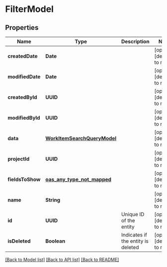 # FilterModel
## Properties

| Name | Type | Description | Notes |
|------------ | ------------- | ------------- | -------------|
| **createdDate** | **Date** |  | [optional] [default to null] |
| **modifiedDate** | **Date** |  | [optional] [default to null] |
| **createdById** | **UUID** |  | [optional] [default to null] |
| **modifiedById** | **UUID** |  | [optional] [default to null] |
| **data** | [**WorkItemSearchQueryModel**](WorkItemSearchQueryModel.md) |  | [optional] [default to null] |
| **projectId** | **UUID** |  | [optional] [default to null] |
| **fieldsToShow** | [**oas_any_type_not_mapped**](.md) |  | [optional] [default to null] |
| **name** | **String** |  | [optional] [default to null] |
| **id** | **UUID** | Unique ID of the entity | [optional] [default to null] |
| **isDeleted** | **Boolean** | Indicates if the entity is deleted | [optional] [default to null] |

[[Back to Model list]](../README.md#documentation-for-models) [[Back to API list]](../README.md#documentation-for-api-endpoints) [[Back to README]](../README.md)

